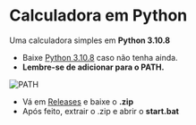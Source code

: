 # Calculadora em Python

Uma calculadora simples em **Python 3.10.8**

- Baixe [Python 3.10.8](https://www.python.org/ftp/python/3.10.8/python-3.10.8-amd64.exe) caso não tenha ainda.
- **Lembre-se de adicionar para o PATH.**

![PATH](https://cdn.discordapp.com/attachments/911807496048508958/1034183286240596069/68747470733a2f2f646f63732e707974686f6e2e6f72672f332f5f696d616765732f77696e5f696e7374616c6c65722e706e67.png)

- Vá em [Releases](https://github.com/insxnsive/calculadora-python/releases) e baixe o **.zip**
- Após feito, extrair o .zip e abrir o **start.bat**

